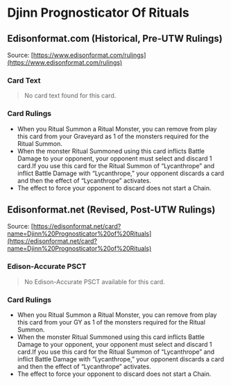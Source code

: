 # Djinn Prognosticator Of Rituals

## Edisonformat.com (Historical, Pre-UTW Rulings)

Source: [https://www.edisonformat.com/rulings](https://www.edisonformat.com/rulings)

### Card Text

> No card text found for this card.

### Card Rulings

*   When you Ritual Summon a Ritual Monster, you can remove from play this card from your Graveyard as 1 of the monsters required for the Ritual Summon.
*   When the monster Ritual Summoned using this card inflicts Battle Damage to your opponent, your opponent must select and discard 1 card.If you use this card for the Ritual Summon of “Lycanthrope” and inflict Battle Damage with “Lycanthrope,” your opponent discards a card and then the effect of “Lycanthrope” activates.
*   The effect to force your opponent to discard does not start a Chain.

## Edisonformat.net (Revised, Post-UTW Rulings)

Source: [https://edisonformat.net/card?name=Djinn%20Prognosticator%20of%20Rituals](https://edisonformat.net/card?name=Djinn%20Prognosticator%20of%20Rituals)

### Edison-Accurate PSCT

> No Edison-Accurate PSCT available for this card.

### Card Rulings

*   When you Ritual Summon a Ritual Monster, you can remove from play this card from your GY as 1 of the monsters required for the Ritual Summon.
*   When the monster Ritual Summoned using this card inflicts Battle Damage to your opponent, your opponent must select and discard 1 card.If you use this card for the Ritual Summon of “Lycanthrope” and inflict Battle Damage with “Lycanthrope,” your opponent discards a card and then the effect of “Lycanthrope” activates.
*   The effect to force your opponent to discard does not start a Chain.
            